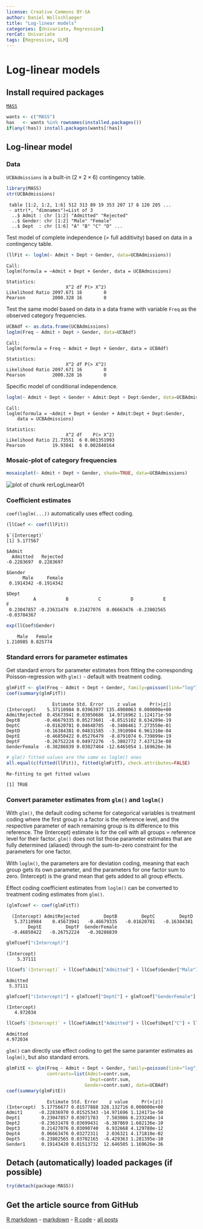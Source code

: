 ```yaml
---
license: Creative Commons BY-SA
author: Daniel Wollschlaeger
title: "Log-linear models"
categories: [Univariate, Regression]
rerCat: Univariate
tags: [Regression, GLM]
---
```


Log-linear models
=========================



Install required packages
-------------------------

[`MASS`](http://cran.r-project.org/package=MASS)


```r
wants <- c("MASS")
has   <- wants %in% rownames(installed.packages())
if(any(!has)) install.packages(wants[!has])
```

Log-linear model
-------------------------
    
### Data

`UCBAdmissions` is a built-in $(2 \times 2 \times 6)$ contingency table.


```r
library(MASS)
str(UCBAdmissions)
```

```
 table [1:2, 1:2, 1:6] 512 313 89 19 353 207 17 8 120 205 ...
 - attr(*, "dimnames")=List of 3
  ..$ Admit : chr [1:2] "Admitted" "Rejected"
  ..$ Gender: chr [1:2] "Male" "Female"
  ..$ Dept  : chr [1:6] "A" "B" "C" "D" ...
```

Test model of complete independence (= full additivity) based on data in a contingency table.


```r
(llFit <- loglm(~ Admit + Dept + Gender, data=UCBAdmissions))
```

```
Call:
loglm(formula = ~Admit + Dept + Gender, data = UCBAdmissions)

Statistics:
                      X^2 df P(> X^2)
Likelihood Ratio 2097.671 16        0
Pearson          2000.328 16        0
```

Test the same model based on data in a data frame with variable `Freq` as the observed category frequencies.


```r
UCBAdf <- as.data.frame(UCBAdmissions)
loglm(Freq ~ Admit + Dept + Gender, data=UCBAdf)
```

```
Call:
loglm(formula = Freq ~ Admit + Dept + Gender, data = UCBAdf)

Statistics:
                      X^2 df P(> X^2)
Likelihood Ratio 2097.671 16        0
Pearson          2000.328 16        0
```

Specific model of conditional independence.


```r
loglm(~ Admit + Dept + Gender + Admit:Dept + Dept:Gender, data=UCBAdmissions)
```

```
Call:
loglm(formula = ~Admit + Dept + Gender + Admit:Dept + Dept:Gender, 
    data = UCBAdmissions)

Statistics:
                      X^2 df    P(> X^2)
Likelihood Ratio 21.73551  6 0.001351993
Pearson          19.93841  6 0.002840164
```

### Mosaic-plot of category frequencies


```r
mosaicplot(~ Admit + Dept + Gender, shade=TRUE, data=UCBAdmissions)
```

![plot of chunk rerLogLinear01](../content/assets/figure/rerLogLinear01-1.png) 

### Coefficient estimates

`coef(loglm(...))` automatically uses effect coding.


```r
(llCoef <- coef(llFit))
```

```
$`(Intercept)`
[1] 5.177567

$Admit
  Admitted   Rejected 
-0.2283697  0.2283697 

$Gender
      Male     Female 
 0.1914342 -0.1914342 

$Dept
          A           B           C           D           E           F 
 0.23047857 -0.23631478  0.21427076  0.06663476 -0.23802565 -0.03704367 
```

```r
exp(llCoef$Gender)
```

```
    Male   Female 
1.210985 0.825774 
```

### Standard errors for parameter estimates

Get standard errors for parameter estimates from fitting the corresponding Poisson-regression with `glm()` - default with treatment coding.


```r
glmFitT <- glm(Freq ~ Admit + Dept + Gender, family=poisson(link="log"), data=UCBAdf)
coef(summary(glmFitT))
```

```
                 Estimate Std. Error     z value     Pr(>|z|)
(Intercept)    5.37110984 0.03963977 135.4980063 0.000000e+00
AdmitRejected  0.45673941 0.03050686  14.9716962 1.124171e-50
DeptB         -0.46679335 0.05273601  -8.8515102 8.634289e-19
DeptC         -0.01620781 0.04648785  -0.3486461 7.273550e-01
DeptD         -0.16384381 0.04831585  -3.3910984 6.961310e-04
DeptE         -0.46850422 0.05276479  -8.8791074 6.739899e-19
DeptF         -0.26752224 0.04972276  -5.3802772 7.437123e-08
GenderFemale  -0.38286839 0.03027464 -12.6465054 1.169626e-36
```

```r
# glm() fitted values are the same as loglm() ones
all.equal(c(fitted(llFit)), fitted(glmFitT), check.attributes=FALSE)
```

```
Re-fitting to get fitted values
```

```
[1] TRUE
```

### Convert parameter estimates from `glm()` and `loglm()`

With `glm()`, the default coding scheme for categorical variables is treatment coding where the first group in a factor is the reference level, and the respective parameter of each remaining group is its difference to this reference. The (Intercept) estimate is for the cell with all groups = reference level for their factor. `glm()` does not list those parameter estimates that are fully determined (aliased) through the sum-to-zero constraint for the parameters for one factor.

With `loglm()`, the parameters are for deviation coding, meaning that each group gets its own parameter, and the parameters for one factor sum to zero. (Intercept) is the grand mean that gets added to all group effects.

Effect coding coefficient estimates from `loglm()` can be converted to treatment coding estimates from `glm()`.


```r
(glmTcoef <- coef(glmFitT))
```

```
  (Intercept) AdmitRejected         DeptB         DeptC         DeptD 
   5.37110984    0.45673941   -0.46679335   -0.01620781   -0.16384381 
        DeptE         DeptF  GenderFemale 
  -0.46850422   -0.26752224   -0.38286839 
```

```r
glmTcoef["(Intercept)"]
```

```
(Intercept) 
    5.37111 
```

```r
llCoef$`(Intercept)` + llCoef$Admit["Admitted"] + llCoef$Gender["Male"]  + llCoef$Dept["A"]
```

```
Admitted 
 5.37111 
```

```r
glmTcoef["(Intercept)"] + glmTcoef["DeptC"] + glmTcoef["GenderFemale"]
```

```
(Intercept) 
   4.972034 
```

```r
llCoef$`(Intercept)` + llCoef$Admit["Admitted"] + llCoef$Dept["C"] + llCoef$Gender["Female"]
```

```
Admitted 
4.972034 
```

`glm()` can directly use effect coding to get the same paramter estimates as `loglm()`, but also standard errors.


```r
glmFitE <- glm(Freq ~ Admit + Dept + Gender, family=poisson(link="log"),
               contrasts=list(Admit=contr.sum,
                               Dept=contr.sum,
                             Gender=contr.sum), data=UCBAdf)
coef(summary(glmFitE))
```

```
               Estimate Std. Error    z value     Pr(>|z|)
(Intercept)  5.17756677 0.01577888 328.132716 0.000000e+00
Admit1      -0.22836970 0.01525343 -14.971696 1.124171e-50
Dept1        0.23047857 0.03071783   7.503086 6.233240e-14
Dept2       -0.23631478 0.03699431  -6.387869 1.682136e-10
Dept3        0.21427076 0.03090740   6.932668 4.129780e-12
Dept4        0.06663476 0.03272311   2.036321 4.171810e-02
Dept5       -0.23802565 0.03702165  -6.429363 1.281395e-10
Gender1      0.19143420 0.01513732  12.646505 1.169626e-36
```

Detach (automatically) loaded packages (if possible)
-------------------------


```r
try(detach(package:MASS))
```

Get the article source from GitHub
----------------------------------------------

[R markdown](https://github.com/dwoll/RExRepos/raw/master/Rmd/logLinear.Rmd) - [markdown](https://github.com/dwoll/RExRepos/raw/master/md/logLinear.md) - [R code](https://github.com/dwoll/RExRepos/raw/master/R/logLinear.R) - [all posts](https://github.com/dwoll/RExRepos/)
